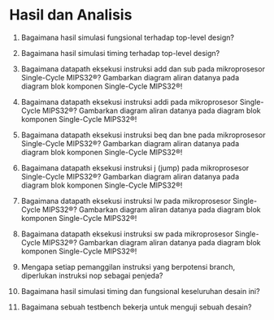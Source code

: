 # Hasil dan Analisis

1. Bagaimana hasil simulasi fungsional terhadap top-level design?
> 

2. Bagaimana hasil simulasi timing terhadap top-level design?
>

3. Bagaimana datapath eksekusi instruksi add dan sub pada mikroprosesor Single-Cycle MIPS32®? Gambarkan diagram aliran datanya pada diagram blok komponen Single-Cycle MIPS32®!
>

4. Bagaimana datapath eksekusi instruksi addi pada mikroprosesor Single-Cycle MIPS32®? Gambarkan diagram aliran datanya pada diagram blok komponen Single-Cycle MIPS32®!
>

5. Bagaimana datapath eksekusi instruksi beq dan bne pada mikroprosesor Single-Cycle MIPS32®? Gambarkan diagram aliran datanya pada diagram blok komponen Single-Cycle MIPS32®!
>

6. Bagaimana datapath eksekusi instruksi j (jump) pada mikroprosesor Single-Cycle MIPS32®? Gambarkan diagram aliran datanya pada diagram blok komponen Single-Cycle MIPS32®!
>

7. Bagaimana datapath eksekusi instruksi lw pada mikroprosesor Single-Cycle MIPS32®? Gambarkan diagram aliran datanya pada diagram blok komponen Single-Cycle MIPS32®!
>

8. Bagaimana datapath eksekusi instruksi sw pada mikroprosesor Single-Cycle MIPS32®? Gambarkan diagram aliran datanya pada diagram blok komponen Single-Cycle MIPS32®!
>

9. Mengapa setiap pemanggilan instruksi yang berpotensi branch, diperlukan instruksi nop sebagai penjeda?
>

10. Bagaimana hasil simulasi timing dan fungsional keseluruhan desain ini?
>

11. Bagaimana sebuah testbench bekerja untuk menguji sebuah desain?
>
